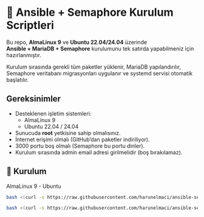 # 🚀 Ansible + Semaphore Kurulum Scriptleri

Bu repo, **AlmaLinux 9** ve **Ubuntu 22.04/24.04** üzerinde  
**Ansible + MariaDB + Semaphore** kurulumunu tek satırda yapabilmeniz için hazırlanmıştır.  

Kurulum sırasında gerekli tüm paketler yüklenir, MariaDB yapılandırılır, Semaphore veritabanı migrasyonları uygulanır ve systemd servisi otomatik başlatılır.

## Gereksinimler

- Desteklenen işletim sistemleri:
  - AlmaLinux 9
  - Ubuntu 22.04 / 24.04
- Sunucuda **root** yetkisine sahip olmalısınız.
- İnternet erişimi olmalı (GitHub’dan paketler indiriliyor).
- 3000 portu boş olmalı (Semaphore bu portu dinler).
- Kurulum sırasında admin email adresi girilmelidir (boş bırakılamaz).



## 🔧 Kurulum

 AlmaLinux 9 - Ubuntu
```bash
bash <(curl -s https://raw.githubusercontent.com/harunelmaci/ansible-semaphore-install/main/install_semaphore_almalinux.sh)

bash <(curl -s https://raw.githubusercontent.com/harunelmaci/ansible-semaphore-install/main/install_semaphore_ubuntu.sh)
